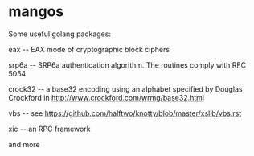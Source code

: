 # mangos
Some useful golang packages:

eax -- EAX mode of cryptographic block ciphers

srp6a -- SRP6a authentication algorithm. The routines comply with RFC 5054 

crock32 -- a base32 encoding using an alphabet specified by Douglas Crockford in http://www.crockford.com/wrmg/base32.html

vbs -- see https://github.com/halftwo/knotty/blob/master/xslib/vbs.rst

xic -- an RPC framework

and more
